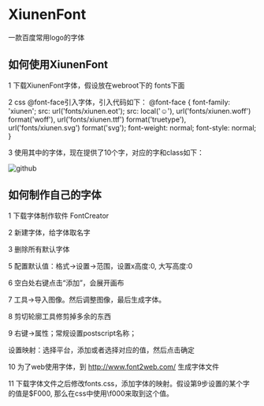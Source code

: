 XiunenFont
==========

一款百度常用logo的字体

如何使用XiunenFont
------------------------------
1 下载XiunenFont字体，假设放在webroot下的 fonts下面

2 css @font-face引入字体，引入代码如下：
		@font-face {
			font-family: 'xiunen';
			src: url('fonts/xiunen.eot');
			src: local('☺'), url('fonts/xiunen.woff') format('woff'), url('fonts/xiunen.ttf') format('truetype'), url('fonts/xiunen.svg') format('svg');
			font-weight: normal;
			font-style: normal;
		}

3 使用其中的字体，现在提供了10个字，对应的字和class如下：

![github](https://github.com/xiunen/XiunenFont/icon.jpg "github")  

如何制作自己的字体
-----------------------------
1 下载字体制作软件 FontCreator

2 新建字体，给字体取名字

3 删除所有默认字体

5 配置默认值：格式->设置->范围，设置x高度:0, 大写高度:0

6 空白处右键点击“添加”，会展开画布

7 工具->导入图像。然后调整图像，最后生成字体。

8 剪切轮廓工具修剪掉多余的东西

9 右键->属性；常规设置postscript名称；

设置映射：选择平台，添加或者选择对应的值，然后点击确定

10 为了web使用字体，到 http://www.font2web.com/ 生成字体文件

11 下载字体文件之后修改fonts.css，添加字体的映射。假设第9步设置的某个字的值是$F000, 那么在css中使用\f000来取到这个值。
